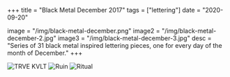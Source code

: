 +++
title = "Black Metal December 2017"
tags = ["lettering"]
date = "2020-09-20"

image = "/img/black-metal-december.png"
image2 = "/img/black-metal-december-2.jpg"
image3 = "/img/black-metal-december-3.jpg"
desc = "Series of 31 black metal inspired lettering pieces, one for every day of the month of December."
+++

![TRVE KVLT](/img/black-metal-december.png "TRVE KVLT")
![Ruin](/img/black-metal-december-2.jpg "Ruin")
![Ritual](/img/black-metal-december-3.jpg "Ritual")
